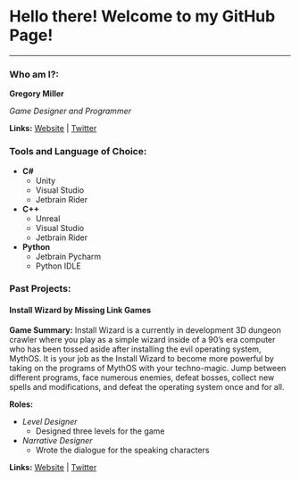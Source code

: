 # Hello there! Welcome to my GitHub Page!
___
### Who am I?:
__Gregory Miller__ 

_Game Designer and Programmer_

__Links:__
[Website](https://www.gregmillerdesign.info/ "My Personal Website") |
[Twitter](https://twitter.com/GregMillerGame "My Twitter")

### Tools and Language of Choice:

+ __C#__
  + Unity
  + Visual Studio
  + Jetbrain Rider
+ __C++__
  + Unreal
  + Visual Studio
  + Jetbrain Rider
+ __Python__
  + Jetbrain Pycharm 
  + Python IDLE

### Past Projects:

#### Install Wizard by Missing Link Games

__Game Summary:__ Install Wizard is a currently in development 3D dungeon crawler where you play as a simple wizard inside of a 90’s era computer who has been tossed aside after installing the evil operating system, MythOS. It is your job as the Install Wizard to become more powerful by taking on the programs of MythOS with your techno-magic. Jump between different programs, face numerous enemies, defeat bosses, collect new spells and modifications, and defeat the operating system once and for all.

__Roles:__ 
* _Level Designer_
  * Designed three levels for the game 
* _Narrative Designer_
  * Wrote the dialogue for the speaking characters 

__Links:__
[Website](https://missinglinkgames.itch.io/install-wizard "Game Website") |
[Twitter](https://twitter.com/MLGamesCo "Game Twitter")



